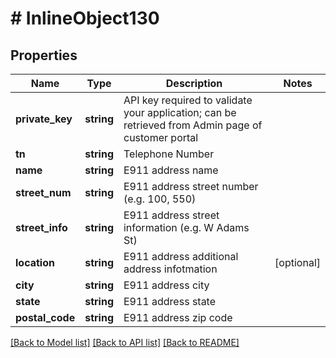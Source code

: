 # # InlineObject130

## Properties

Name | Type | Description | Notes
------------ | ------------- | ------------- | -------------
**private_key** | **string** | API key required to validate your application; can be retrieved from Admin page of customer portal |
**tn** | **string** | Telephone Number |
**name** | **string** | E911 address name |
**street_num** | **string** | E911 address street number (e.g. 100, 550) |
**street_info** | **string** | E911 address street information (e.g. W Adams St) |
**location** | **string** | E911 address additional address infotmation | [optional]
**city** | **string** | E911 address city |
**state** | **string** | E911 address state |
**postal_code** | **string** | E911 address zip code |

[[Back to Model list]](../../README.md#models) [[Back to API list]](../../README.md#endpoints) [[Back to README]](../../README.md)
